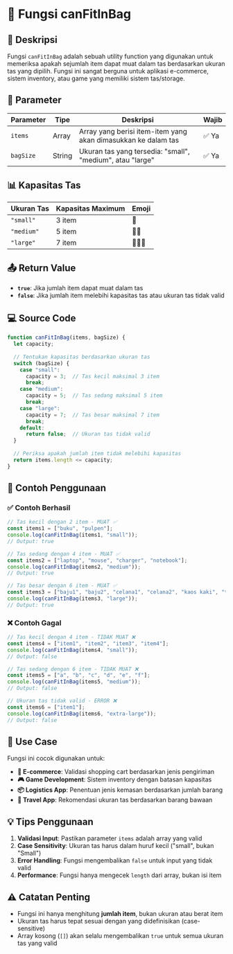 # 🎒 Fungsi canFitInBag

## 📝 Deskripsi

Fungsi `canFitInBag` adalah sebuah utility function yang digunakan untuk memeriksa apakah sejumlah item dapat muat dalam tas berdasarkan ukuran tas yang dipilih. Fungsi ini sangat berguna untuk aplikasi e-commerce, sistem inventory, atau game yang memiliki sistem tas/storage.

## 🔧 Parameter

| Parameter | Tipe | Deskripsi | Wajib |
|-----------|------|-----------|--------|
| `items` | Array | Array yang berisi item-item yang akan dimasukkan ke dalam tas | ✅ Ya |
| `bagSize` | String | Ukuran tas yang tersedia: "small", "medium", atau "large" | ✅ Ya |

## 📊 Kapasitas Tas

| Ukuran Tas | Kapasitas Maximum | Emoji |
|------------|-------------------|-------|
| `"small"` | 3 item | 🎒 |
| `"medium"` | 5 item | 🎒🎒 |
| `"large"` | 7 item | 🎒🎒🎒 |

## 📤 Return Value

- **`true`**: Jika jumlah item dapat muat dalam tas
- **`false`**: Jika jumlah item melebihi kapasitas tas atau ukuran tas tidak valid

## 💻 Source Code

```javascript
function canFitInBag(items, bagSize) {
  let capacity;
  
  // Tentukan kapasitas berdasarkan ukuran tas
  switch (bagSize) {
    case "small":
      capacity = 3;  // Tas kecil maksimal 3 item
      break;
    case "medium":
      capacity = 5;  // Tas sedang maksimal 5 item
      break;
    case "large":
      capacity = 7;  // Tas besar maksimal 7 item
      break;
    default:
      return false;  // Ukuran tas tidak valid
  }
  
  // Periksa apakah jumlah item tidak melebihi kapasitas
  return items.length <= capacity;
}
```

## 🚀 Contoh Penggunaan

### ✅ Contoh Berhasil

```javascript
// Tas kecil dengan 2 item - MUAT ✅
const items1 = ["buku", "pulpen"];
console.log(canFitInBag(items1, "small")); 
// Output: true

// Tas sedang dengan 4 item - MUAT ✅
const items2 = ["laptop", "mouse", "charger", "notebook"];
console.log(canFitInBag(items2, "medium")); 
// Output: true

// Tas besar dengan 6 item - MUAT ✅
const items3 = ["baju1", "baju2", "celana1", "celana2", "kaos kaki", "topi"];
console.log(canFitInBag(items3, "large")); 
// Output: true
```

### ❌ Contoh Gagal

```javascript
// Tas kecil dengan 4 item - TIDAK MUAT ❌
const items4 = ["item1", "item2", "item3", "item4"];
console.log(canFitInBag(items4, "small")); 
// Output: false

// Tas sedang dengan 6 item - TIDAK MUAT ❌
const items5 = ["a", "b", "c", "d", "e", "f"];
console.log(canFitInBag(items5, "medium")); 
// Output: false

// Ukuran tas tidak valid - ERROR ❌
const items6 = ["item1"];
console.log(canFitInBag(items6, "extra-large")); 
// Output: false
```

## 🎯 Use Case

Fungsi ini cocok digunakan untuk:

- **🛒 E-commerce**: Validasi shopping cart berdasarkan jenis pengiriman
- **🎮 Game Development**: Sistem inventory dengan batasan kapasitas
- **📦 Logistics App**: Penentuan jenis kemasan berdasarkan jumlah barang
- **🎒 Travel App**: Rekomendasi ukuran tas berdasarkan barang bawaan

## 💡 Tips Penggunaan

1. **Validasi Input**: Pastikan parameter `items` adalah array yang valid
2. **Case Sensitivity**: Ukuran tas harus dalam huruf kecil ("small", bukan "Small")
3. **Error Handling**: Fungsi mengembalikan `false` untuk input yang tidak valid
4. **Performance**: Fungsi hanya mengecek `length` dari array, bukan isi item

## ⚠️ Catatan Penting

- Fungsi ini hanya menghitung **jumlah item**, bukan ukuran atau berat item
- Ukuran tas harus tepat sesuai dengan yang didefinisikan (case-sensitive)
- Array kosong (`[]`) akan selalu mengembalikan `true` untuk semua ukuran tas yang valid
